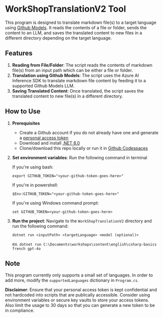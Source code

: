 # WorkShopTranslationV2 Tool

This program is designed to translate markdown file(s) to a target language using [Github Models](https://github.com/marketplace/models). It reads the contents of a file or folder, sends the content to an LLM, and saves the translated content to new files in a different directory depending on the target language.

## Features

1. **Reading from File/Folder**: The script reads the contents of markdown file(s) from an input path which can be either a file or folder.
2. **Translation using Github Models**: The script uses the Azure AI Inference SDK to translate markdown file content by feeding it to a supported Github Models LLM.
3. **Saving Translated Content**: Once translated, the script saves the translated content to new file(s) in a different directory.

## How to Use

1. **Prerequisites**
   - Create a Github account if you do not already have one and generate a [personal access token](https://github.com/settings/tokens)
   - Download and install [.NET 8.0](https://dotnet.microsoft.com/en-us/download/dotnet/8.0)
   - Clone/download this repo locally or run it in [Github Codespaces](https://github.com/features/codespaces)

2. **Set environment variables**: 
Run the following command in terminal

   If you're using bash:

   `export GITHUB_TOKEN="<your-github-token-goes-here>"`

   If you're in powershell:

   `$Env:GITHUB_TOKEN="<your-github-token-goes-here>"`

   If you're using Windows command prompt:

   `set GITHUB_TOKEN=<your-github-token-goes-here>`

3. **Run the project**: Navigate to the `WorkShopTranslationV2` directory and run the following command:

   `dotnet run <inputPath> <targetLanguage> <model (optional)>`

   ex. `dotnet run C:\Documents\workshops\content\english\csharp-basics french gpt-4o`

## Note

This program currently only supports a small set of languages. In order to add more, modify the `supportedLanguages` dictionary in `Program.cs`.

**Disclaimer**: Ensure that your personal access token is kept confidential and not hardcoded into scripts that are publically accessible. Consider using environment variables or secure key vaults to store your access tokens. Also limit the usage to 30 days so that you can generate a new token to be in compliance.
